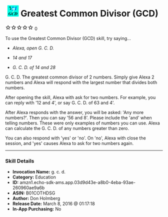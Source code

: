 # &nbsp;<img src="skill_icon" alt="Greatest Common Divisor (GCD) icon" width="36"> Greatest Common Divisor (GCD)
![0 stars](../../images/ic_star_border_black_18dp_1x.png)![0 stars](../../images/ic_star_border_black_18dp_1x.png)![0 stars](../../images/ic_star_border_black_18dp_1x.png)![0 stars](../../images/ic_star_border_black_18dp_1x.png)![0 stars](../../images/ic_star_border_black_18dp_1x.png) 0

To use the Greatest Common Divisor (GCD) skill, try saying...

* *Alexa, open G. C. D.*

* *14 and 17*

* *G. C. D. of 14 and 28*

G. C. D. The greatest common divisor of 2 numbers.  Simply give Alexa 2 numbers and Alexa will respond with the largest number that divides both numbers.

After opening the skill, Alexa with ask for two numbers.  For example, you can reply with '12 and 4', or say G. C. D. of 63 and 4'.

After Alexa responds with the answer, you will be asked: 'Any more numbers?'.  Then you can say '56 and 8'.  Please include the 'and' when telling numbers.  These were only examples of numbers you can use. Alexa can calculate the G. C. D. of any numbers greater than zero.

You can also respond with 'yes' or 'no'.  On 'no', Alexa with close the session, and 'yes' causes Alexa to ask for two numbers again.

***

### Skill Details

* **Invocation Name:** g. c. d.
* **Category:** Education
* **ID:** amzn1.echo-sdk-ams.app.03d9d43e-a8b0-4eba-93ae-260960ae9a6b
* **ASIN:** B01COTHDSG
* **Author:** Don Holmberg
* **Release Date:** March 8, 2016 @ 01:17:18
* **In-App Purchasing:** No
